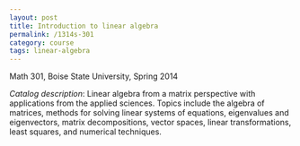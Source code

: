 ```yaml
---
layout: post
title: Introduction to linear algebra
permalink: /1314s-301
category: course
tags: linear-algebra
---
```


Math 301, Boise State University, Spring 2014<!--more-->

*Catalog description*: Linear algebra from a matrix perspective with applications from the applied sciences. Topics include the algebra of matrices, methods for solving linear systems of equations, eigenvalues and eigenvectors, matrix decompositions, vector spaces, linear transformations, least squares, and numerical techniques.
